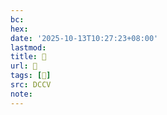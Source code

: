 ```yaml
---
bc:
hex:
date: '2025-10-13T10:27:23+08:00'
lastmod:
title: 􄅝
url: 􄅝
tags: [𡙨]
src: DCCV
note:
---
```


